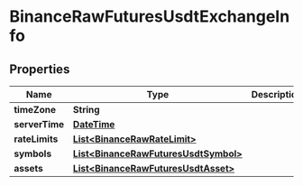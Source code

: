 # BinanceRawFuturesUsdtExchangeInfo

## Properties
Name | Type | Description | Notes
------------ | ------------- | ------------- | -------------
**timeZone** | **String** |  |  [optional]
**serverTime** | [**DateTime**](DateTime.md) |  |  [optional]
**rateLimits** | [**List&lt;BinanceRawRateLimit&gt;**](BinanceRawRateLimit.md) |  |  [optional]
**symbols** | [**List&lt;BinanceRawFuturesUsdtSymbol&gt;**](BinanceRawFuturesUsdtSymbol.md) |  |  [optional]
**assets** | [**List&lt;BinanceRawFuturesUsdtAsset&gt;**](BinanceRawFuturesUsdtAsset.md) |  |  [optional]
